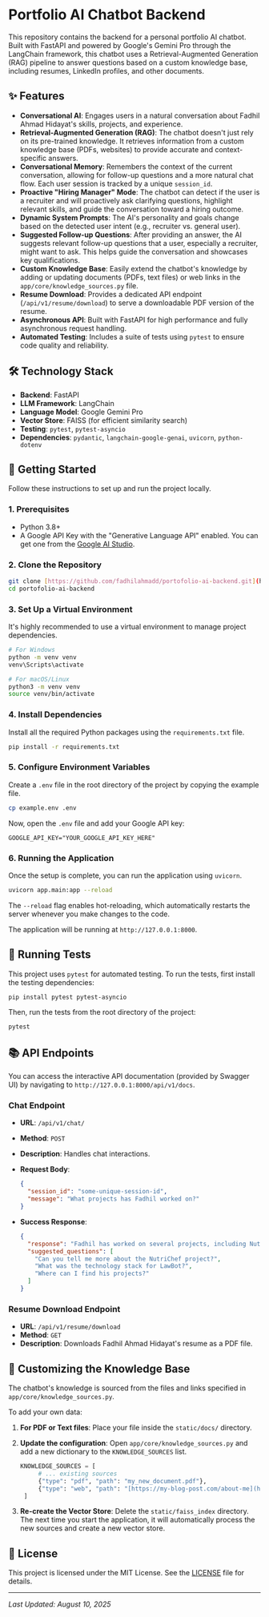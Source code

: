 # **Portfolio AI Chatbot Backend**

This repository contains the backend for a personal portfolio AI chatbot. Built with FastAPI and powered by Google's Gemini Pro through the LangChain framework, this chatbot uses a Retrieval-Augmented Generation (RAG) pipeline to answer questions based on a custom knowledge base, including resumes, LinkedIn profiles, and other documents.

## **✨ Features**

* **Conversational AI**: Engages users in a natural conversation about Fadhil Ahmad Hidayat's skills, projects, and experience.
* **Retrieval-Augmented Generation (RAG)**: The chatbot doesn't just rely on its pre-trained knowledge. It retrieves information from a custom knowledge base (PDFs, websites) to provide accurate and context-specific answers.
* **Conversational Memory**: Remembers the context of the current conversation, allowing for follow-up questions and a more natural chat flow. Each user session is tracked by a unique `session_id`.
* **Proactive "Hiring Manager" Mode**: The chatbot can detect if the user is a recruiter and will proactively ask clarifying questions, highlight relevant skills, and guide the conversation toward a hiring outcome.
* **Dynamic System Prompts**: The AI's personality and goals change based on the detected user intent (e.g., recruiter vs. general user).
* **Suggested Follow-up Questions**: After providing an answer, the AI suggests relevant follow-up questions that a user, especially a recruiter, might want to ask. This helps guide the conversation and showcases key qualifications.
* **Custom Knowledge Base**: Easily extend the chatbot's knowledge by adding or updating documents (PDFs, text files) or web links in the `app/core/knowledge_sources.py` file.
* **Resume Download**: Provides a dedicated API endpoint (`/api/v1/resume/download`) to serve a downloadable PDF version of the resume.
* **Asynchronous API**: Built with FastAPI for high performance and fully asynchronous request handling.
* **Automated Testing**: Includes a suite of tests using `pytest` to ensure code quality and reliability.

## **🛠️ Technology Stack**

* **Backend**: FastAPI
* **LLM Framework**: LangChain
* **Language Model**: Google Gemini Pro
* **Vector Store**: FAISS (for efficient similarity search)
* **Testing**: `pytest`, `pytest-asyncio`
* **Dependencies**: `pydantic`, `langchain-google-genai`, `uvicorn`, `python-dotenv`

## **🚀 Getting Started**

Follow these instructions to set up and run the project locally.

### **1. Prerequisites**

* Python 3.8+
* A Google API Key with the "Generative Language API" enabled. You can get one from the [Google AI Studio](https://aistudio.google.com/app/apikey).

### **2. Clone the Repository**

```bash
git clone [https://github.com/fadhilahmadd/portofolio-ai-backend.git](https://github.com/fadhilahmadd/portofolio-ai-backend.git)
cd portofolio-ai-backend
```

### **3. Set Up a Virtual Environment**

It's highly recommended to use a virtual environment to manage project dependencies.

```bash
# For Windows
python -m venv venv
venv\Scripts\activate
```

```bash
# For macOS/Linux
python3 -m venv venv
source venv/bin/activate
```

### **4. Install Dependencies**

Install all the required Python packages using the `requirements.txt` file.

```bash
pip install -r requirements.txt
```

### **5. Configure Environment Variables**

Create a `.env` file in the root directory of the project by copying the example file.

```bash
cp example.env .env
```

Now, open the `.env` file and add your Google API key:

```
GOOGLE_API_KEY="YOUR_GOOGLE_API_KEY_HERE"
```

### **6. Running the Application**

Once the setup is complete, you can run the application using `uvicorn`.

```bash
uvicorn app.main:app --reload
```

The `--reload` flag enables hot-reloading, which automatically restarts the server whenever you make changes to the code.

The application will be running at `http://127.0.0.1:8000`.

## **🧪 Running Tests**

This project uses `pytest` for automated testing. To run the tests, first install the testing dependencies:

```bash
pip install pytest pytest-asyncio
```

Then, run the tests from the root directory of the project:

```bash
pytest
```

## **📚 API Endpoints**

You can access the interactive API documentation (provided by Swagger UI) by navigating to `http://127.0.0.1:8000/api/v1/docs`.

### **Chat Endpoint**

  * **URL**: `/api/v1/chat/`

  * **Method**: `POST`

  * **Description**: Handles chat interactions.

  * **Request Body**:

    ```json
    {
      "session_id": "some-unique-session-id",
      "message": "What projects has Fadhil worked on?"
    }
    ```

  * **Success Response**:

    ```json
    {
      "response": "Fadhil has worked on several projects, including NutriChef, an Android app for recipe recommendations, and LawBot, a legal chatbot for Indonesian law. Would you like to know more about a specific project?",
      "suggested_questions": [
        "Can you tell me more about the NutriChef project?",
        "What was the technology stack for LawBot?",
        "Where can I find his projects?"
      ]
    }
    ```

### **Resume Download Endpoint**

  * **URL**: `/api/v1/resume/download`
  * **Method**: `GET`
  * **Description**: Downloads Fadhil Ahmad Hidayat's resume as a PDF file.

## **🧠 Customizing the Knowledge Base**

The chatbot's knowledge is sourced from the files and links specified in `app/core/knowledge_sources.py`.

To add your own data:

1.  **For PDF or Text files**: Place your file inside the `static/docs/` directory.

2.  **Update the configuration**: Open `app/core/knowledge_sources.py` and add a new dictionary to the `KNOWLEDGE_SOURCES` list.

    ```python
    KNOWLEDGE_SOURCES = [
         # ... existing sources
         {"type": "pdf", "path": "my_new_document.pdf"},
         {"type": "web", "path": "[https://my-blog-post.com/about-me](https://my-blog-post.com/about-me)"},
     ]
    ```

3.  **Re-create the Vector Store**: Delete the `static/faiss_index` directory. The next time you start the application, it will automatically process the new sources and create a new vector store.

## **📄 License**

This project is licensed under the MIT License. See the [LICENSE](https://www.google.com/search?q=LICENSE) file for details.

-----

*Last Updated: August 10, 2025*